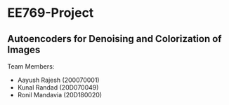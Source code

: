 # EE769-Project

## **Autoencoders for Denoising and Colorization of Images**

Team Members:  
* Aayush Rajesh (200070001)  
* Kunal Randad (20D070049)  
* Ronil Mandavia (20D180020)

